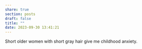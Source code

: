 ```yaml
---
share: true
section: posts
draft: false
title: ""
date: 2023-09-30 13:41:21
---
```


Short older women with short gray hair give me childhood anxiety. 
